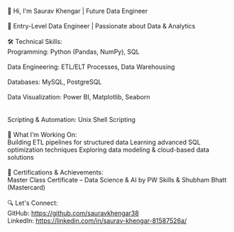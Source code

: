 👋 Hi, I'm Saurav Khengar | Future Data Engineer<br><br>
🚀 Entry-Level Data Engineer | Passionate about Data & Analytics
<br><br>
🛠️ Technical Skills:<br>
Programming: Python (Pandas, NumPy), SQL<br><br>
Data Engineering: ETL/ELT Processes, Data Warehousing<br><br>
Databases: MySQL, PostgreSQL<br><br>
Data Visualization: Power BI, Matplotlib, Seaborn<br><br><br>
Scripting & Automation: Unix Shell Scripting<br><br>
🎯 What I’m Working On:<br>
Building ETL pipelines for structured data
Learning advanced SQL optimization techniques
Exploring data modeling & cloud-based data solutions<br><br>
📜 Certifications & Achievements:<br>
Master Class Certificate – Data Science & AI by PW Skills & Shubham Bhatt (Mastercard)<br><br>
🔍 Let's Connect:<br>
GitHub: https://github.com/sauravkhengar38<br>
LinkedIn: https://linkedin.com/in/saurav-khengar-81587526a/
